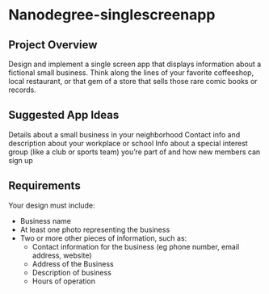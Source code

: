 # Nanodegree-singlescreenapp

## Project Overview
Design and implement a single screen app that displays information about a fictional small business. Think along the lines of your favorite coffeeshop, local restaurant, or that gem of a store that sells those rare comic books or records.

## Suggested App Ideas
Details about a small business in your neighborhood
Contact info and description about your workplace or school
Info about a special interest group (like a club or sports team) you’re part of and how new members can sign up
## Requirements
Your design must include:
- Business name
- At least one photo representing the business
- Two or more other pieces of information, such as:
  - Contact information for the business (eg phone number, email address, website)
  - Address of the Business
  - Description of business
  - Hours of operation
